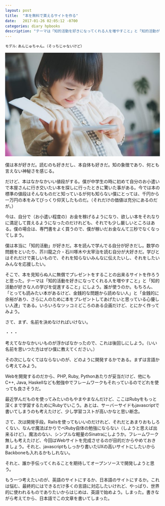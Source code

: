 ```yaml
---
layout: post
title:  "本を無料で貰えるサイトを作る"
date:   2017-01-26 02:05:12 -0700
categories: diary hpbooks
description: "テーマは「知的活動を好きになってくれる人を増やすこと」と「知的活動が好きな人の学びを促進すること」"
---
```


<small>モデル: あんじゅちゃん。（そっちじゃないけど）</small>

![A girl with a book](/images/aGirlWithAbook.png)

僕は本が好きだ。読むのも好きだし、本自体も好きだ。知の象徴であり、何とも言えない神秘さを感じる。

だけど、本はなかなかいい値段がする。僕が中学生の時に初めて自分のお小遣いで本屋さんに行き交いたい本を探しに行ったときに驚いた事がある。今では本の標準の値段はそんなものだと知っているが何も知らない僕にとっては、千円から一万円の本をみてびっくり仰天したものだ。（それだけの価値は充分にあるのだが。）

今は、自分で（お小遣い程度の）お金を稼げるようになり、欲しい本をそれなりに満足して買えるようになったのだけれども、それでも少し厳しいところはある。僕の場合は、専門書をよく買うので、僕が稼いだお金なんて三秒でなくなってしまう。

僕は本当に「知的活動」が好きだ。本を読んで学んでる自分が好きだし。数学の問題をといたり、芥川龍之介・石川啄木や太宰治を読む自分が大好きだ。学びとはそれだけで美しいもので、それを知らないみんなに伝えたいし、それをしたいみんなを応援したい。

そこで、本を見知らぬ人に無償でプレゼントをすることの出来るサイトを作ろうと思った。テーマは「知的活動を好きになってくれる人を増やすこと」と「知的活動が好きな人の学びを促進すること」にしよう。誰が使うのか。もちろん、「とっても読みたい本があるけど、金銭的な問題から読めない人」と「金銭的に余裕があり、さらに人のために本をプレゼントしてあげたいと思っている心優しい人達」である。いろいろなツッコミどころのある企画だけど、とにかく作ってみよう。

さて、まず、名前を決めなければいけない。

・・・

考えてなかなかいいものが浮かばなかったので、これは後回しにしよう。（いい名前を思いつた方はぜひ僕に教えてください。）

その次にしなくてはならないのが、どのように開発するかである。まずは言語から考えてみよう。

Webを開発するのだから、PHP, Ruby, Pythonあたりが妥当だけど、他にもC++, Java, Haskellなども勉強中でフレームワークもそれっているのでどれを使っても良さそうだ。

最近学んだものを使ってみたいのもやまやまなんだけど、ここはRubyをもっと深くまで学習するためにRubyでいこう。あとは、サーバーサイドもjavascriptで書いてしまうのも考えたけど、少し学習コストが高いかなと思い断念。

さて、次は開発手段。Railsを使ってもいいのだけれど、それだとあまりおもしろくない、なんせ魔法ばかりでべRuby自体の勉強にならない（しようと思えば出来るけど）。魔法のない、シンプルな軽量のSinatraにしようか。フレームワーク無しも考えたけど、今回はWebサイトを完成させるのが目的だからやめておきましょう。それと、javascriptもしっかり書いたUXの高いサイトにしたいからBackboneも入れるかもしれない。

それと、誰か手伝ってくれることを期待してオープンソースで開発しようと思う。

もう一つ考えたいのが、英語のサイトにするか、日本語のサイトにするか。これは悩む、最終的にはできるだけ多くの言語に対応したいけれど、やっぱり、世界的に使われるものでありたいからはじめは、英語で始めよう。しまった。書きながら考えてから、日本語でこの文章を書いてしまった。
